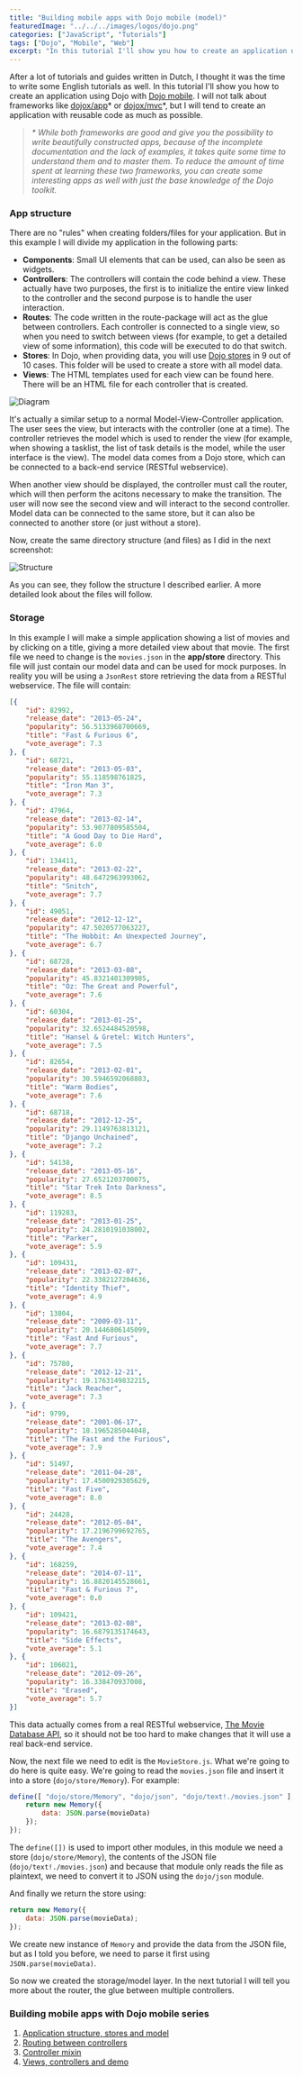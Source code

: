 ```yaml
---
title: "Building mobile apps with Dojo mobile (model)"
featuredImage: "../../../images/logos/dojo.png"
categories: ["JavaScript", "Tutorials"]
tags: ["Dojo", "Mobile", "Web"]
excerpt: "In this tutorial I'll show you how to create an application using Dojo with Dojo mobile."
---
```


After a lot of tutorials and guides written in Dutch, I thought it was the time to write some English tutorials as well. In this tutorial I'll show you how to create an application using Dojo with [Dojo mobile](http://dojotoolkit.org/documentation/#mobile "Dojo Mobile"). I will not talk about frameworks like [dojox/app](http://dojotoolkit.org/reference-guide/1.9/dojox/app.html)\* or [dojox/mvc](http://dojotoolkit.org/reference-guide/1.9/dojox/mvc.html)\*, but I will tend to create an application with reusable code as much as possible.

> _\* While both frameworks are good and give you the possibility to write beautifully constructed apps, because of the incomplete documentation and the lack of examples, it takes quite some time to understand them and to master them. To reduce the amount of time spent at learning these two frameworks, you can create some interesting apps as well with just the base knowledge of the Dojo toolkit._

### App structure

There are no "rules" when creating folders/files for your application. But in this example I will divide my application in the following parts:

- **Components**: Small UI elements that can be used, can also be seen as widgets.
- **Controllers**: The controllers will contain the code behind a view. These actually have two purposes, the first is to initialize the entire view linked to the controller and the second purpose is to handle the user interaction.
- **Routes**: The code written in the route-package will act as the glue between controllers. Each controller is connected to a single view, so when you need to switch between views (for example, to get a detailed view of some information), this code will be executed to do that switch.
- **Stores**: In Dojo, when providing data, you will use [Dojo stores](http://dojotoolkit.org/reference-guide/1.9/dojo/store.html) in 9 out of 10 cases. This folder will be used to create a store with all model data.
- **Views**: The HTML templates used for each view can be found here. There will be an HTML file for each controller that is created.

![Diagram](./images/Diagram.png)

It's actually a similar setup to a normal Model-View-Controller application. The user sees the view, but interacts with the controller (one at a time). The controller retrieves the model which is used to render the view (for example, when showing a tasklist, the list of task details is the model, while the user interface is the view). The model data comes from a Dojo store, which can be connected to a back-end service (RESTful webservice).

When another view should be displayed, the controller must call the router, which will then perform the acitons necessary to make the transition. The user will now see the second view and will interact to the second controller. Model data can be connected to the same store, but it can also be connected to another store (or just without a store).

Now, create the same directory structure (and files) as I did in the next screenshot:

![Structure](./images/Structure.png)

As you can see, they follow the structure I described earlier. A more detailed look about the files will follow.

### Storage

In this example I will make a simple application showing a list of movies and by clicking on a title, giving a more detailed view about that movie. The first file we need to change is the `movies.json` in the **app/store** directory. This file will just contain our model data and can be used for mock purposes. In reality you will be using a `JsonRest` store retrieving the data from a RESTful webservice. The file will contain:

```json
[{
    "id": 82992,
    "release_date": "2013-05-24",
    "popularity": 56.5133968700669,
    "title": "Fast & Furious 6",
    "vote_average": 7.3
}, {
    "id": 68721,
    "release_date": "2013-05-03",
    "popularity": 55.118598761825,
    "title": "Iron Man 3",
    "vote_average": 7.3
}, {
    "id": 47964,
    "release_date": "2013-02-14",
    "popularity": 53.9077809585504,
    "title": "A Good Day to Die Hard",
    "vote_average": 6.0
}, {
    "id": 134411,
    "release_date": "2013-02-22",
    "popularity": 48.6472963993062,
    "title": "Snitch",
    "vote_average": 7.7
}, {
    "id": 49051,
    "release_date": "2012-12-12",
    "popularity": 47.5020577063227,
    "title": "The Hobbit: An Unexpected Journey",
    "vote_average": 6.7
}, {
    "id": 68728,
    "release_date": "2013-03-08",
    "popularity": 45.8321401309985,
    "title": "Oz: The Great and Powerful",
    "vote_average": 7.6
}, {
    "id": 60304,
    "release_date": "2013-01-25",
    "popularity": 32.6524484520598,
    "title": "Hansel & Gretel: Witch Hunters",
    "vote_average": 7.5
}, {
    "id": 82654,
    "release_date": "2013-02-01",
    "popularity": 30.5946592068883,
    "title": "Warm Bodies",
    "vote_average": 7.6
}, {
    "id": 68718,
    "release_date": "2012-12-25",
    "popularity": 29.1149763813121,
    "title": "Django Unchained",
    "vote_average": 7.2
}, {
    "id": 54138,
    "release_date": "2013-05-16",
    "popularity": 27.6521203700075,
    "title": "Star Trek Into Darkness",
    "vote_average": 8.5
}, {
    "id": 119283,
    "release_date": "2013-01-25",
    "popularity": 24.2810191038002,
    "title": "Parker",
    "vote_average": 5.9
}, {
    "id": 109431,
    "release_date": "2013-02-07",
    "popularity": 22.3382127204636,
    "title": "Identity Thief",
    "vote_average": 4.9
}, {
    "id": 13804,
    "release_date": "2009-03-11",
    "popularity": 20.1446806145099,
    "title": "Fast And Furious",
    "vote_average": 7.7
}, {
    "id": 75780,
    "release_date": "2012-12-21",
    "popularity": 19.1763149832215,
    "title": "Jack Reacher",
    "vote_average": 7.3
}, {
    "id": 9799,
    "release_date": "2001-06-17",
    "popularity": 18.1965285044048,
    "title": "The Fast and the Furious",
    "vote_average": 7.9
}, {
    "id": 51497,
    "release_date": "2011-04-28",
    "popularity": 17.4500929305629,
    "title": "Fast Five",
    "vote_average": 8.0
}, {
    "id": 24428,
    "release_date": "2012-05-04",
    "popularity": 17.2196799692765,
    "title": "The Avengers",
    "vote_average": 7.4
}, {
    "id": 168259,
    "release_date": "2014-07-11",
    "popularity": 16.8820145528661,
    "title": "Fast & Furious 7",
    "vote_average": 0.0
}, {
    "id": 109421,
    "release_date": "2013-02-08",
    "popularity": 16.6879135174643,
    "title": "Side Effects",
    "vote_average": 5.1
}, {
    "id": 106021,
    "release_date": "2012-09-26",
    "popularity": 16.338470937008,
    "title": "Erased",
    "vote_average": 5.7
}]
```

This data actually comes from a real RESTful webservice, [The Movie Database API](http://docs.themoviedb.apiary.io/), so it should not be too hard to make changes that it will use a real back-end service.

Now, the next file we need to edit is the `MovieStore.js`. What we're going to do here is quite easy. We're going to read the `movies.json` file and insert it into a store (`dojo/store/Memory`). For example:

```javascript
define([ "dojo/store/Memory", "dojo/json", "dojo/text!./movies.json" ], function(Memory, JSON, movieData) {
    return new Memory({
        data: JSON.parse(movieData)
    });
});
```

The `define([])` is used to import other modules, in this module we need a store (`dojo/store/Memory`), the contents of the JSON file (`dojo/text!./movies.json`) and because that module only reads the file as plaintext, we need to convert it to JSON using the `dojo/json` module.

And finally we return the store using:

```javascript
return new Memory({
    data: JSON.parse(movieData);
});
```

We create new instance of `Memory` and provide the data from the JSON file, but as I told you before, we need to parse it first using `JSON.parse(movieData)`.

So now we created the storage/model layer. In the next tutorial I will tell you more about the router, the glue between multiple controllers.

### Building mobile apps with Dojo mobile series

1. [Application structure, stores and model](/dojo-mobile-model/)
2. [Routing between controllers](/dojo-mobile-router/)
3. [Controller mixin](/dojo-mobile-controller-mixin/)
4. [Views, controllers and demo](/dojo-mobile-controllers/)
